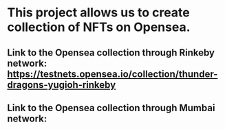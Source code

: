 # This project allows us to create collection of NFTs on Opensea. 
## Link to the Opensea collection through Rinkeby network: https://testnets.opensea.io/collection/thunder-dragons-yugioh-rinkeby
## Link to the Opensea collection through Mumbai network: 
